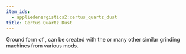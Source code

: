 ```yaml
---
item_ids:
  - appliedenergistics2:certus_quartz_dust
title: Certus Quartz Dust
---
```


Ground form of <ItemLink
id="appliedenergistics2:certus_quartz_crystal"/>, can be created
with the <ItemLink id="appliedenergistics2:grindstone"/> or many
other similar grinding machines from various mods.
